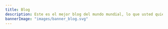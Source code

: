 ```yaml
---
title: Blog
description: Este es el mejor blog del mundo mundial, lo que usted quiera se lo tengo, artículos de locas cagadas y estuches para escalera, mejor dicho pida de lo que no vea.
bannerImage: "images/banner_blog.svg"
---
```

